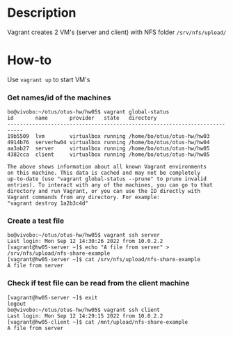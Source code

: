 # Description
Vagrant creates 2 VM's (server and client) with NFS folder `/srv/nfs/upload/`

# How-to
Use `vagrant up` to start VM's

### Get names/id of the machines
```
bo@vivobo:~/otus/otus-hw/hw05$ vagrant global-status
id       name       provider   state   directory                           
---------------------------------------------------------------------------
19b5509  lvm        virtualbox running /home/bo/otus/otus-hw/hw03          
4914b76  serverhw04 virtualbox running /home/bo/otus/otus-hw/hw04          
aa3ab27  server     virtualbox running /home/bo/otus/otus-hw/hw05          
4382cca  client     virtualbox running /home/bo/otus/otus-hw/hw05          
 
The above shows information about all known Vagrant environments
on this machine. This data is cached and may not be completely
up-to-date (use "vagrant global-status --prune" to prune invalid
entries). To interact with any of the machines, you can go to that
directory and run Vagrant, or you can use the ID directly with
Vagrant commands from any directory. For example:
"vagrant destroy 1a2b3c4d"
```

### Create a test file
```
bo@vivobo:~/otus/otus-hw/hw05$ vagrant ssh server
Last login: Mon Sep 12 14:30:26 2022 from 10.0.2.2
[vagrant@hw05-server ~]$ echo "A file from server" > /srv/nfs/upload/nfs-share-example
[vagrant@hw05-server ~]$ cat /srv/nfs/upload/nfs-share-example
A file from server
```

### Check if test file can be read from the client machine
```
[vagrant@hw05-server ~]$ exit
logout
bo@vivobo:~/otus/otus-hw/hw05$ vagrant ssh client
Last login: Mon Sep 12 14:29:15 2022 from 10.0.2.2
[vagrant@hw05-client ~]$ cat /mnt/upload/nfs-share-example 
A file from server
```